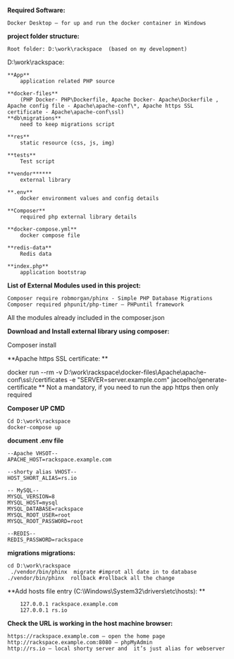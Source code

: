 **Required Software:**

	Docker Desktop – for up and run the docker container in Windows


**project folder structure:**

	Root folder: D:\work\rackspace  (based on my development)
	
D:\work\rackspace:

	**App** 
		application related PHP source
		
	**docker-files**
		(PHP Docker- PHP\Dockerfile, Apache Docker- Apache\Dockerfile , Apache config file - Apache\apache-conf\*, Apache https SSL certificate - Apache\apache-conf\ssl)
	**db\migrations**
		need to keep migrations script 
		
	**res** 
		static resource (css, js, img)
		
	**tests** 
		Test script 
		
	**vendor****** 
		external library 
		
	**.env** 
		docker environment values and config details 
		
	**Composer** 
		required php external library details 
		
	**docker-compose.yml** 
		docker compose file
		
	**redis-data** 
		Redis data 
		
	**index.php** 
		application bootstrap 
		
**List of External Modules used in this project:**

	Composer require robmorgan/phinx - Simple PHP Database Migrations
	Composer required phpunit/php-timer – PHPuntil framework 

All the modules already included in the composer.json 

**Download and Install external library using composer:**

 Composer install 

**Apache https SSL certificate: **

docker run --rm -v D:\work\rackspace\docker-files\Apache\apache-conf\ssl:/certificates -e "SERVER=server.example.com" jacoelho/generate-certificate
** Not a mandatory, if you need to run the app https then only required 

**Composer UP CMD**

	Cd D:\work\rackspace
	docker-compose up 
	
**document .env file**

	--Apache VHSOT--
	APACHE_HOST=rackspace.example.com

	--shorty alias VHOST--
	HOST_SHORT_ALIAS=rs.io

	-- MySQL--
	MYSQL_VERSION=8
	MYSQL_HOST=mysql
	MYSQL_DATABASE=rackspace
	MYSQL_ROOT_USER=root
	MYSQL_ROOT_PASSWORD=root

	--REDIS--
	REDIS_PASSWORD=rackspace

**migrations migrations:**

	cd D:\work\rackspace
	 ./vendor/bin/phinx  migrate #improt all date in to database 
	./vendor/bin/phinx  rollback #rollback all the change 
	
**Add hosts file entry (C:\Windows\System32\drivers\etc\hosts): **

		127.0.0.1 rackspace.example.com
		127.0.0.1 rs.io

**Check the URL is working in the host machine browser:**

	https://rackspace.example.com – open the home page 
	http://rackspace.example.com:8080 – phpMyAdmin
	http://rs.io – local shorty server and  it’s just alias for webserver 
 




